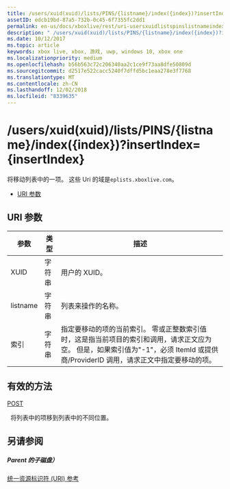 ```yaml
---
title: /users/xuid(xuid)/lists/PINS/{listname}/index({index})?insertIndex={insertIndex}
assetID: edcb19bd-87a5-732b-0c45-6f7355fc2dd1
permalink: en-us/docs/xboxlive/rest/uri-usersxuidlistspinslistnameindex.html
description: " /users/xuid(xuid)/lists/PINS/{listname}/index({index})?insertIndex={insertIndex}"
ms.date: 10/12/2017
ms.topic: article
keywords: xbox live, xbox, 游戏, uwp, windows 10, xbox one
ms.localizationpriority: medium
ms.openlocfilehash: b56b563c72c206340aa2c1ce9f73aa8dfe50809d
ms.sourcegitcommit: d2517e522cacc5240f7dffd5bc1eaa278e3f7768
ms.translationtype: MT
ms.contentlocale: zh-CN
ms.lasthandoff: 12/02/2018
ms.locfileid: "8339635"
---
```

# <a name="usersxuidxuidlistspinslistnameindexindexinsertindexinsertindex"></a>/users/xuid(xuid)/lists/PINS/{listname}/index({index})?insertIndex={insertIndex}
将移动列表中的一项。 这些 Uri 的域是`eplists.xboxlive.com`。
 
  * [URI 参数](#ID4EV)
 
<a id="ID4EV"></a>

 
## <a name="uri-parameters"></a>URI 参数 
 
| 参数| 类型| 描述| 
| --- | --- | --- | 
| XUID| 字符串| 用户的 XUID。| 
| listname| 字符串| 列表来操作的名称。| 
| 索引| 字符串| 指定要移动的项的当前索引。 零或正整数索引值时，这是指当前项目的索引和调用，请求正文应为空。 但是，如果索引值为"-1"，必须 ItemId 或提供商/ProviderID 调用，请求正文中指定要移动的项。 | 
  
<a id="ID4EHC"></a>

 
## <a name="valid-methods"></a>有效的方法

[POST](uri-usersxuidlistspinslistnameindexpost.md)

&nbsp;&nbsp;将列表中的项移到列表中的不同位置。
 
<a id="ID4ERC"></a>

 
## <a name="see-also"></a>另请参阅
 
<a id="ID4ETC"></a>

 
##### <a name="parent"></a>Parent 的子磁盘） 

[统一资源标识符 (URI) 参考](../atoc-xboxlivews-reference-uris.md)

   
